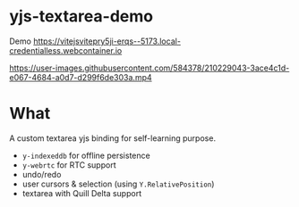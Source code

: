 # yjs-textarea-demo

Demo https://vitejsvitepry5ji-erqs--5173.local-credentialless.webcontainer.io

https://user-images.githubusercontent.com/584378/210229043-3ace4c1d-e067-4684-a0d7-d299f6de303a.mp4


# What

A custom textarea yjs binding for self-learning purpose.

- `y-indexeddb` for offline persistence
- `y-webrtc` for RTC support
- undo/redo
- user cursors & selection (using `Y.RelativePosition`)
- textarea with Quill Delta support
